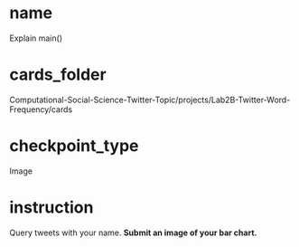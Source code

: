 # name

Explain main()
 
# cards_folder

Computational-Social-Science-Twitter-Topic/projects/Lab2B-Twitter-Word-Frequency/cards

# checkpoint_type

Image

# instruction

Query tweets with your name. **Submit an image of your bar chart.**